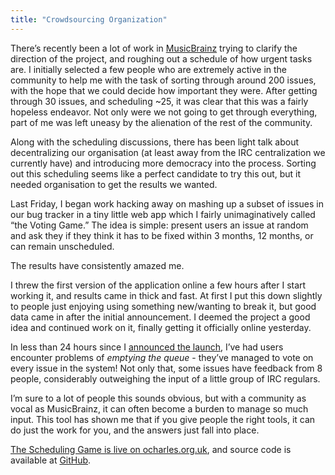```yaml
---
title: "Crowdsourcing Organization"
---
```


There’s recently been a lot of work in [MusicBrainz](http://musicbrainz.org)
trying to clarify the direction of the project, and roughing out a schedule of
how urgent tasks are. I initially selected a few people who are extremely active
in the community to help me with the task of sorting through around 200 issues,
with the hope that we could decide how important they were. After getting
through 30 issues, and scheduling ~25, it was clear that this was a fairly
hopeless endeavor. Not only were we not going to get through everything, part of
me was left uneasy by the alienation of the rest of the community.

Along with the scheduling discussions, there has been light talk about
decentralizing our organisation (at least away from the IRC centralization we
currently have) and introducing more democracy into the process. Sorting out
this scheduling seems like a perfect candidate to try this out, but it needed
organisation to get the results we wanted.

Last Friday, I began work hacking away on mashing up a subset of issues in our
bug tracker in a tiny little web app which I fairly unimaginatively called “the
Voting Game.” The idea is simple: present users an issue at random and ask they
if they think it has to be fixed within 3 months, 12 months, or can remain
unscheduled.

The results have consistently amazed me.

I threw the first version of the application online a few hours after I start
working it, and results came in thick and fast. At first I put this down
slightly to people just enjoying using something new/wanting to break it, but
good data came in after the initial announcement. I deemed the project a good
idea and continued work on it, finally getting it officially online yesterday.

In less than 24 hours since I
[announced the launch](http://blog.musicbrainz.org/?p=1152), I’ve had users
encounter problems of *emptying the queue* - they’ve managed to vote on every
issue in the system!  Not only that, some issues have feedback from 8 people,
considerably outweighing the input of a little group of IRC regulars.

I’m sure to a lot of people this sounds obvious, but with a community as vocal
as MusicBrainz, it can often become a burden to manage so much input. This tool
has shown me that if you give people the right tools, it can do just the work
for you, and the answers just fall into place.

[The Scheduling Game is live on ocharles.org.uk](http://scheduling.ocharles.org.uk/),
and source code is available at
[GitHub](https://github.com/ocharles/VotingGame).
